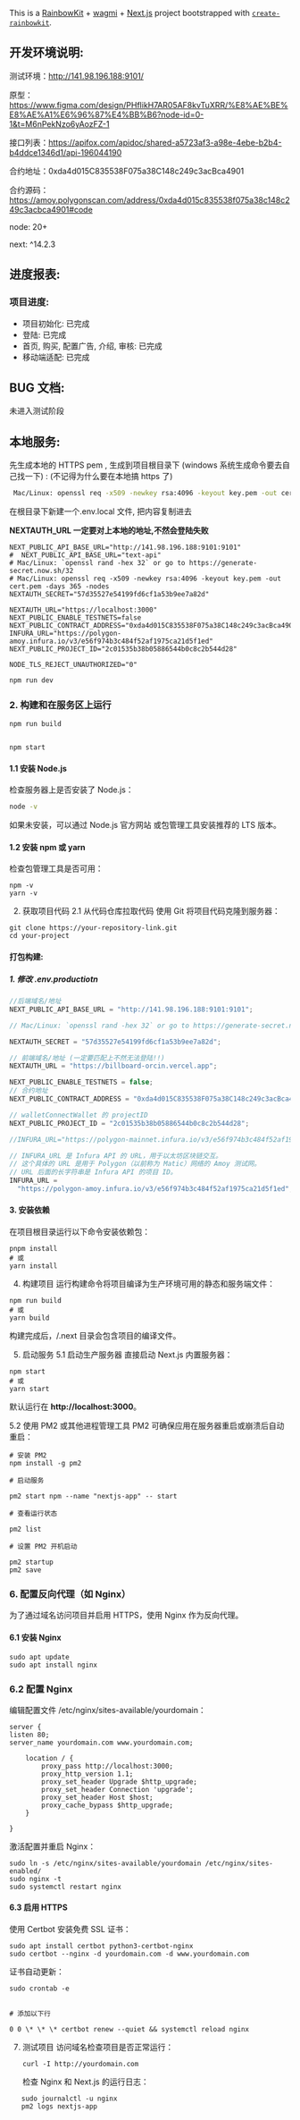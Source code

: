 This is a [RainbowKit](https://rainbowkit.com) + [wagmi](https://wagmi.sh) + [Next.js](https://nextjs.org/) project bootstrapped with [`create-rainbowkit`](/packages/create-rainbowkit).

## 开发环境说明:


测试环境：http://141.98.196.188:9101/

原型：https://www.figma.com/design/PHflikH7AR05AF8kvTuXRR/%E8%AE%BE%E8%AE%A1%E6%96%87%E4%BB%B6?node-id=0-1&t=M6nPekNzo6yAozFZ-1

接口列表：https://apifox.com/apidoc/shared-a5723af3-a98e-4ebe-b2b4-b4ddce1346d1/api-196044190

合约地址：0xda4d015C835538F075a38C148c249c3acBca4901

合约源码：https://amoy.polygonscan.com/address/0xda4d015c835538f075a38c148c249c3acbca4901#code


node: 20+

next: ^14.2.3

## 进度报表:

### 项目进度:

- 项目初始化: 已完成
- 登陆: 已完成
- 首页, 购买, 配置广告, 介绍, 审核: 已完成
- 移动端适配: 已完成

## BUG 文档:

未进入测试阶段

## 本地服务:

先生成本地的 HTTPS pem , 生成到项目根目录下 (windows 系统生成命令要去自己找一下) :
(不记得为什么要在本地搞 https 了)

```bash
 Mac/Linux: openssl req -x509 -newkey rsa:4096 -keyout key.pem -out cert.pem -days 365 -nodes
```

在根目录下新建一个.env.local 文件, 把内容复制进去

<b>NEXTAUTH_URL 一定要对上本地的地址,不然会登陆失败</b>

```
NEXT_PUBLIC_API_BASE_URL="http://141.98.196.188:9101:9101"
#  NEXT_PUBLIC_API_BASE_URL="text-api"
# Mac/Linux: `openssl rand -hex 32` or go to https://generate-secret.now.sh/32
# Mac/Linux: openssl req -x509 -newkey rsa:4096 -keyout key.pem -out cert.pem -days 365 -nodes
NEXTAUTH_SECRET="57d35527e54199fd6cf1a53b9ee7a82d"

NEXTAUTH_URL="https://localhost:3000"
NEXT_PUBLIC_ENABLE_TESTNETS=false
NEXT_PUBLIC_CONTRACT_ADDRESS="0xda4d015C835538F075a38C148c249c3acBca4901"
INFURA_URL="https://polygon-amoy.infura.io/v3/e56f974b3c484f52af1975ca21d5f1ed"
NEXT_PUBLIC_PROJECT_ID="2c01535b38b05886544b0c8c2b544d28"

NODE_TLS_REJECT_UNAUTHORIZED="0"

```

```bash
npm run dev
```

### 2. 构建和在服务区上运行

```
npm run build


npm start

```

#### 1.1 安装 Node.js

检查服务器上是否安装了 Node.js：

```bash
node -v
```

如果未安装，可以通过 Node.js 官方网站 或包管理工具安装推荐的 LTS 版本。

#### 1.2 安装 npm 或 yarn

检查包管理工具是否可用：

```
npm -v
yarn -v
```

2. 获取项目代码
   2.1 从代码仓库拉取代码
   使用 Git 将项目代码克隆到服务器：

```
git clone https://your-repository-link.git
cd your-project
```

#### 打包构建:

##### 1. 修改 .env.productiotn

```js
//后端域名/地址
NEXT_PUBLIC_API_BASE_URL = "http://141.98.196.188:9101:9101";

// Mac/Linux: `openssl rand -hex 32` or go to https://generate-secret.now.sh/32

NEXTAUTH_SECRET = "57d35527e54199fd6cf1a53b9ee7a82d";

// 前端域名/地址 (一定要匹配上不然无法登陆!!)
NEXTAUTH_URL = "https://billboard-orcin.vercel.app";

NEXT_PUBLIC_ENABLE_TESTNETS = false;
// 合约地址
NEXT_PUBLIC_CONTRACT_ADDRESS = "0xda4d015C835538F075a38C148c249c3acBca4901";

// walletConnectWallet 的 projectID
NEXT_PUBLIC_PROJECT_ID = "2c01535b38b05886544b0c8c2b544d28";

//INFURA_URL="https://polygon-mainnet.infura.io/v3/e56f974b3c484f52af1975ca21d5f1ed"

// INFURA_URL 是 Infura API 的 URL，用于以太坊区块链交互。
// 这个具体的 URL 是用于 Polygon（以前称为 Matic）网络的 Amoy 测试网。
// URL 后面的长字符串是 Infura API 的项目 ID。
INFURA_URL =
  "https://polygon-amoy.infura.io/v3/e56f974b3c484f52af1975ca21d5f1ed";
```

#### 3. 安装依赖

在项目根目录运行以下命令安装依赖包：

```
pnpm install
# 或
yarn install
```

4. 构建项目
   运行构建命令将项目编译为生产环境可用的静态和服务端文件：

```
npm run build
# 或
yarn build
```

构建完成后，/.next 目录会包含项目的编译文件。

5. 启动服务
   5.1 启动生产服务器
   直接启动 Next.js 内置服务器：

```
npm start
# 或
yarn start
```

默认运行在 **http://localhost:3000**。

5.2 使用 PM2 或其他进程管理工具
PM2 可确保应用在服务器重启或崩溃后自动重启：

```
# 安装 PM2
npm install -g pm2

# 启动服务

pm2 start npm --name "nextjs-app" -- start

# 查看运行状态

pm2 list

# 设置 PM2 开机启动

pm2 startup
pm2 save
```

### 6. 配置反向代理（如 Nginx）

为了通过域名访问项目并启用 HTTPS，使用 Nginx 作为反向代理。

#### 6.1 安装 Nginx

```
sudo apt update
sudo apt install nginx
```

### 6.2 配置 Nginx

编辑配置文件 /etc/nginx/sites-available/yourdomain：

```
server {
listen 80;
server_name yourdomain.com www.yourdomain.com;

    location / {
        proxy_pass http://localhost:3000;
        proxy_http_version 1.1;
        proxy_set_header Upgrade $http_upgrade;
        proxy_set_header Connection 'upgrade';
        proxy_set_header Host $host;
        proxy_cache_bypass $http_upgrade;
    }

}
```

激活配置并重启 Nginx：

```
sudo ln -s /etc/nginx/sites-available/yourdomain /etc/nginx/sites-enabled/
sudo nginx -t
sudo systemctl restart nginx
```

#### 6.3 启用 HTTPS

使用 Certbot 安装免费 SSL 证书：

```
sudo apt install certbot python3-certbot-nginx
sudo certbot --nginx -d yourdomain.com -d www.yourdomain.com
```

证书自动更新：

```
sudo crontab -e


# 添加以下行

0 0 \* \* \* certbot renew --quiet && systemctl reload nginx
```

7. 测试项目
   访问域名检查项目是否正常运行：
   ```
   curl -I http://yourdomain.com
   ```
   检查 Nginx 和 Next.js 的运行日志：

```
   sudo journalctl -u nginx
   pm2 logs nextjs-app
```
